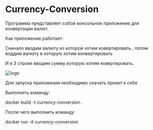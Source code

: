 # Currency-Conversion

Программа представляет собой консольное приложение для конвертации валют.

Как приложение работает:

Сначало вводим валюту из которой хотим ковертировать , потом воддим валюту в которую хотим конвертировать

И в 3 строке вводим сумму которую хотим ковертировать.

![logo](https://i.ibb.co/fMJXWL3/image.png)

Для запуска приложения необходимо скачать проект к себе

Выполнить команду:

docker build -t currency-conversion .

После чего выполнить команду:

docker run -it currency-conversion
